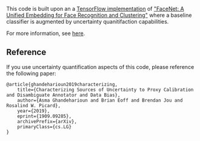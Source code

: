 This code is built upon an a [TensorFlow implementation](https://github.com/davidsandberg/facenet) of ["FaceNet: A Unified Embedding for Face Recognition and Clustering"](http://arxiv.org/abs/1503.03832) where a baseline classifier is augmented by uncertainty quanitifaction capabilities.

For more information, see [here](https://arxiv.org/abs/1909.09285).

## Reference
If you use uncertainty quantification aspects of this code, please reference the following paper:

```
@article{ghandeharioun2019characterizing,
    title={Characterizing Sources of Uncertainty to Proxy Calibration and Disambiguate Annotator and Data Bias},
    author={Asma Ghandeharioun and Brian Eoff and Brendan Jou and Rosalind W. Picard},
    year={2019},
    eprint={1909.09285},
    archivePrefix={arXiv},
    primaryClass={cs.LG}
}
```